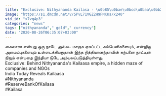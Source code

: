 ```yaml
---
title: "Exclusive: Nithyananda Kailasa - \u0b85\u0bae\u0bcd\u0baa\u0bb2\u0bae\u0bbe\u0b95\u0bc1\u0bae\u0bcd \u0bb0\u0b95\u0b9a\u0bbf\u0baf\u0b99\u0bcd\u0b95\u0bb3\u0bcd Oneindia Tamil"
image: "https://s1.dmcdn.net/v/SPvL71VGZ2H9PNKKs/x240"
vid_id: "x7vq4p3"
categories: "news"
tags: ["nithyananda"," gold"," currency"]
date: "2020-08-26T06:35:07+03:00"
---
```

கைலாசா என்பது ஒரு நாடே அல்ல.. மாறாக ஏகப்பட்ட கம்பெனிகளையும், என்ஜிஓ அமைப்புகளையும் உள்ளடக்கியதுதான் இந்த நித்தியானந்தாவின் கற்பனை நாட்டின் நிஜம் என்பதை இந்தியா டுடே அம்பலப்படுத்தியுள்ளது.  <br>Exclusive: Behind Nithyananda's Kailaasa empire, a hidden maze of companies and NGOs  <br>India Today Reveals Kailaasa  <br>#Nithyananda  <br>#ReserveBankOfKailasa  <br>#Kailasa
